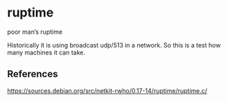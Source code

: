 # ruptime
poor man’s ruptime

Historically it is using broadcast udp/513 in a network.
So this is a test how many machines it can take.

## References
https://sources.debian.org/src/netkit-rwho/0.17-14/ruptime/ruptime.c/
